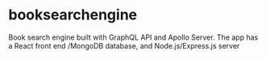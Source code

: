 # booksearchengine
Book search engine built with GraphQL API and Apollo Server. The app has a React front end /MongoDB database, and Node.js/Express.js server
